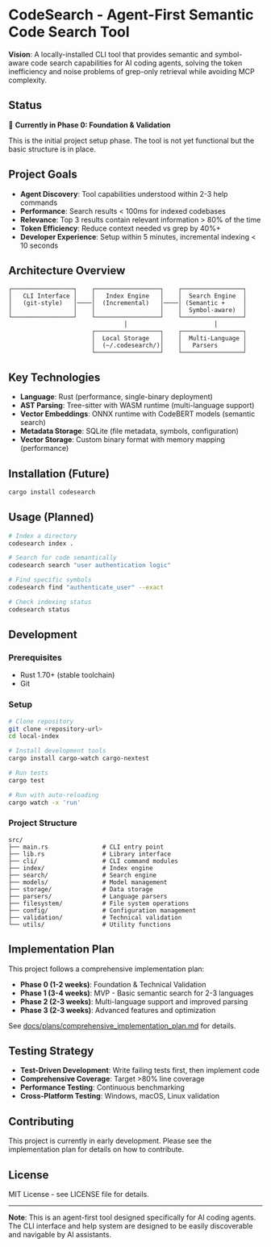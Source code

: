 # CodeSearch - Agent-First Semantic Code Search Tool

**Vision**: A locally-installed CLI tool that provides semantic and symbol-aware code search capabilities for AI coding agents, solving the token inefficiency and noise problems of grep-only retrieval while avoiding MCP complexity.

## Status

🚧 **Currently in Phase 0: Foundation & Validation**

This is the initial project setup phase. The tool is not yet functional but the basic structure is in place.

## Project Goals

- **Agent Discovery**: Tool capabilities understood within 2-3 help commands
- **Performance**: Search results < 100ms for indexed codebases
- **Relevance**: Top 3 results contain relevant information > 80% of the time
- **Token Efficiency**: Reduce context needed vs grep by 40%+
- **Developer Experience**: Setup within 5 minutes, incremental indexing < 10 seconds

## Architecture Overview

```
┌─────────────────┐    ┌──────────────────┐    ┌─────────────────┐
│   CLI Interface │    │   Index Engine   │    │  Search Engine  │
│   (git-style)   │────│  (Incremental)   │────│ (Semantic +     │
│                 │    │                  │    │  Symbol-aware)  │
└─────────────────┘    └──────────────────┘    └─────────────────┘
                                │                        │
                       ┌──────────────────┐    ┌─────────────────┐
                       │  Local Storage   │    │  Multi-Language │
                       │  (~/.codesearch/)│    │   Parsers       │
                       └──────────────────┘    └─────────────────┘
```

## Key Technologies

- **Language**: Rust (performance, single-binary deployment)
- **AST Parsing**: Tree-sitter with WASM runtime (multi-language support)
- **Vector Embeddings**: ONNX runtime with CodeBERT models (semantic search)
- **Metadata Storage**: SQLite (file metadata, symbols, configuration)
- **Vector Storage**: Custom binary format with memory mapping (performance)

## Installation (Future)

```bash
cargo install codesearch
```

## Usage (Planned)

```bash
# Index a directory
codesearch index .

# Search for code semantically
codesearch search "user authentication logic"

# Find specific symbols
codesearch find "authenticate_user" --exact

# Check indexing status
codesearch status
```

## Development

### Prerequisites

- Rust 1.70+ (stable toolchain)
- Git

### Setup

```bash
# Clone repository
git clone <repository-url>
cd local-index

# Install development tools
cargo install cargo-watch cargo-nextest

# Run tests
cargo test

# Run with auto-reloading
cargo watch -x 'run'
```

### Project Structure

```
src/
├── main.rs               # CLI entry point
├── lib.rs                # Library interface
├── cli/                  # CLI command modules
├── index/                # Index engine
├── search/               # Search engine
├── models/               # Model management
├── storage/              # Data storage
├── parsers/              # Language parsers
├── filesystem/           # File system operations
├── config/               # Configuration management
├── validation/           # Technical validation
└── utils/                # Utility functions
```

## Implementation Plan

This project follows a comprehensive implementation plan:

- **Phase 0 (1-2 weeks)**: Foundation & Technical Validation
- **Phase 1 (3-4 weeks)**: MVP - Basic semantic search for 2-3 languages
- **Phase 2 (2-3 weeks)**: Multi-language support and improved parsing
- **Phase 3 (2-3 weeks)**: Advanced features and optimization

See [docs/plans/comprehensive_implementation_plan.md](docs/plans/comprehensive_implementation_plan.md) for details.

## Testing Strategy

- **Test-Driven Development**: Write failing tests first, then implement code
- **Comprehensive Coverage**: Target >80% line coverage
- **Performance Testing**: Continuous benchmarking
- **Cross-Platform Testing**: Windows, macOS, Linux validation

## Contributing

This project is currently in early development. Please see the implementation plan for details on how to contribute.

## License

MIT License - see LICENSE file for details.

---

**Note**: This is an agent-first tool designed specifically for AI coding agents. The CLI interface and help system are designed to be easily discoverable and navigable by AI assistants.